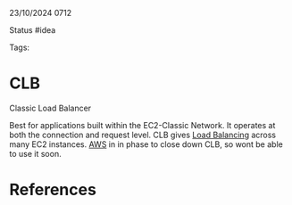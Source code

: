 23/10/2024 0712

Status #idea

Tags:

# CLB

Classic Load Balancer

Best for applications built within the EC2-Classic Network. It operates at both the connection and request level. CLB gives [Load Balancing](./Load_Balancing.md)
across many EC2 instances. [AWS](./AWS.md) in in phase to close down CLB, so wont be able to use it soon.


# References
